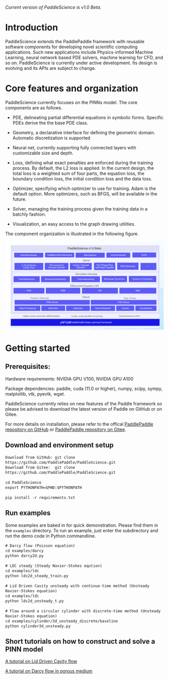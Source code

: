 *Current version of PaddleScience is v1.0 Beta.*

# Introduction
PaddleScience extends the PaddlePaddle framework with reusable
software components for developing novel scientific computing applications. Such new
applications include Physics-informed Machine Learning, neural network based PDE solvers,
machine learning for CFD, and so on. PaddleScience is currently under active development.
Its design is evolving and its APIs are subject to change.  

# Core features and organization

PaddleScience currently focuses on the PINNs model. The core components are as follows.

- PDE, delineating partial differential equations in symbolic forms. Specific PDEs derive the
    the base PDE class. 

- Geometry, a declarative interface for defining the geometric domain. Automatic
    discretization is supported 

- Neural net, currently supporting fully connected layers with customizable size and depth.

- Loss, defining what exact penalties are enforced during the training process. By default,
    the L2 loss is applied. In the current design, the total loss is a weighted sum of
    four parts, the equation loss, the boundary condition loss, the initial condition loss and the data loss.

- Optimizer, specifying which optimizer to use for training. Adam is the default option. More
    optimizers, such as BFGS, will be available in the future.

- Solver, managing the training process given the training data in a batchly fashion.

- Visualization, an easy access to the graph drawing utilities. 

The component organization is illustrated in the following figure. 

![image](./docs/source/img/PaddleScience_arch.png)


# Getting started

## Prerequisites: 

Hardware requirements: NVIDIA GPU V100, NVIDIA GPU A100

Package dependencies: paddle, cuda (11.0 or higher), numpy, scipy, sympy, matplotlib, vtk, pyevtk, wget. 

PaddleScience currently relies on new features of the Paddle framework so please be advised to download the latest version of Paddle on GitHub or on Gitee. 

For more details on installation, please refer to the offical [PaddlePaddle repository on GitHub](https://github.com/PaddlePaddle/Paddle) or [PaddlePaddle repository on Gitee](https://gitee.com/paddlepaddle/Paddle).

## Download and environment setup

```
Download from GitHub: git clone https://github.com/PaddlePaddle/PaddleScience.git
Download from Gitee:  git clone https://github.com/PaddlePaddle/PaddleScience.git

cd PaddleScience
export PYTHONPATH=$PWD:$PYTHONPATH

pip install -r requirements.txt
```

## Run examples

Some examples are baked in for quick demonstration. Please find them in the `examples` directory. To run an example, just enter the subdirectory and run the demo code in Python commandline. 

```
# Darcy flow (Poisson equation)
cd examples/darcy
python darcy2d.py

# LDC steady (Steady Navier-Stokes eqution)
cd examples/ldc
python ldc2d_steady_train.py

# Lid Driven Cavity unsteady with continue-time method (Unsteady Navier-Stokes equation)
cd examples/ldc
python ldc2d_unsteady_t.py

# Flow around a circular cylinder with discrete-time method (Unsteady Navier-Stokes equation)
cd examples/cylinder/3d_unsteady_discrete/baseline
python cylinder3d_unsteady.py

```

## Short tutorials on how to construct and solve a PINN model

[A tutorial on Lid Driven Cavity flow](./examples/ldc/README.md)

[A tutorial on Darcy flow in porous medium](./examples/darcy/README.md)
